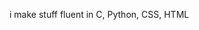 i make stuff
fluent in C, Python, CSS, HTML

<!---
sled45/sled45 is a ✨ special ✨ repository because its `README.md` (this file) appears on your GitHub profile.
You can click the Preview link to take a look at your changes.
--->
